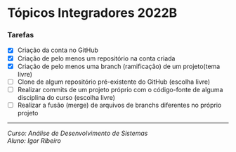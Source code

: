 # Tópicos Integradores 2022B

### Tarefas

- [x] Criação da conta no GitHub
- [x] Criação de pelo menos um repositório na conta criada
- [x] Criação de pelo menos uma branch (ramificação) de um projeto(tema livre)
- [ ] Clone de algum repositório pré-existente do GitHub (escolha livre)
- [ ] Realizar commits de um projeto próprio com o código-fonte de alguma disciplina do curso (escolha livre)
- [ ] Realizar a fusão (merge) de arquivos de branchs diferentes no próprio projeto
___
_Curso: Análise de Desenvolvimento de Sistemas_  
_Aluno: Igor Ribeiro_